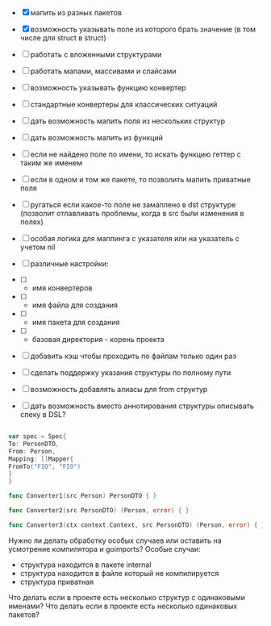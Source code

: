 * [x] мапить из разных пакетов
* [x] возможность указывать поле из которого брать значение (в том числе для struct в struct)
* [ ] работать с вложенными структурами
* [ ] работать мапами, массивами и слайсами
* [ ] возможность указывать функцию конвертер
* [ ] стандартные конвертеры для классических ситуаций
* [ ] дать возможность мапить поля из нескольких структур
* [ ] дать возможность мапить из функций
* [ ] если не найдено поле по имени, то искать функцию геттер с таким же именем
* [ ] если в одном и том же пакете, то позволить мапить приватные поля
* [ ] ругаться если какое-то поле не замаплено в dst структуре (позволит отлавливать проблемы, когда в src были изменения в полях)
* [ ] особая логика для маппинга с указателя или на указатель с учетом nil
* [ ] различные настройки:
* [ ] - имя конвертеров
* [ ] - имя файла для создания
* [ ] - имя пакета для создания
* [ ] - базовая директория - корень проекта
* [ ] добавить кэш чтобы проходить по файлам только один раз
* [ ] сделать поддержку указания структуры по полному пути
* [ ] возможность добавлять алиасы для from структур

* [ ] дать возможность вместо аннотирования структуры описывать спеку в DSL?
```go

var spec = Spec{
To: PersonDTO,
From: Person,
Mapping: []Mapper{
FromTo("FIO", "FIO")
}
}

```

```go
func Converter1(src Person) PersonDTO { }

func Converter2(src PersonDTO) (Person, error) { }

func Converter3(ctx context.Context, src PersonDTO) (Person, error) { }
```


Нужно ли делать обработку особых случаев или оставить на усмотрение компилятора и goimports?
Особые случаи:
* структура находится в пакете internal
* структура находится в файле который не компилируется 
* структура приватная

Что делать если в проекте есть несколько структур с одинаковыми именами?
Что делать если в проекте есть несколько одинаковых пакетов?